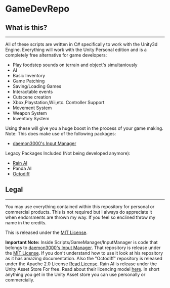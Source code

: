 # GameDevRepo

## What is this?
----
All of these scripts are written in C# specifically to work with the Unity3d Engine. Everything will work with the Unity Personal edition and is a completely free alternative for game developers:

- Play foodstep sounds on terrain and object's simultaniously
- AI
- Basic Inventory
- Game Patching
- Saving/Loading Games
- Interactable events
- Cutscene creation
- Xbox,Playstation,Wii,etc. Controller Support
- Movement System
- Weapon System
- Inventory System

Using these will give you a huge boost in the process of your game making.
Note: This does make use of the following packages:

- [daemon3000's Input Manager](https://github.com/daemon3000/InputManager)

Legacy Packages Included (Not being developed anymore):
- [Rain AI](https://www.assetstore.unity3d.com/en/#!/content/23569)
- Panda AI
- [Octodiff](https://github.com/OctopusDeploy/Octodiff)

## Legal
----
You may use everything contained within this repository for personal or commercial products. This is not required but I always do appreciate it when endorsments are thrown my way. If you feel so enclined throw my name in the credits.

This is released under the [MIT License](https://opensource.org/licenses/MIT).

**Important Note:** Inside Scripts/GameManager/InputManager is code that belongs to [daemon3000's Input Manager](https://github.com/daemon3000/InputManager). That repository is release under the [MIT License](https://opensource.org/licenses/MIT). If you don't understand how to use it look at his repository as it has amazing documentation.
Also the "Octodiff" repository is released under the Apache 2.0 License [Read License](https://github.com/OctopusDeploy/Octodiff/blob/master/LICENSE).
Rain AI is release under the Unity Asset Store For free. Read about their licencing model [here](https://unity3d.com/legal/as_terms). In short anything you get in the Unity Asset store you can use personally or commercially.
